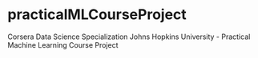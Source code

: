# practicalMLCourseProject
Corsera Data Science Specialization Johns Hopkins University - Practical Machine Learning Course Project
